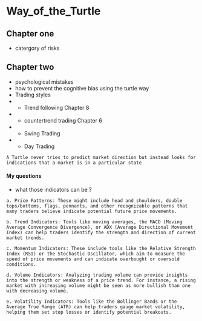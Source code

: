 # Way_of_the_Turtle

## Chapter one 

- catergory of risks

## Chapter two
- psychological mistakes
- how to prevent the cognitive bias using the turtle way
- Trading styles 
- - Trend following  Chapter 8
- - countertrend trading  Chapter 6 
- - Swing Trading
- - Day Trading

```A Turtle never tries to predict market direction but instead looks for indications that a market is in a particular state```

#### My questions
- what those indicators can be ?

```
a. Price Patterns: These might include head and shoulders, double tops/bottoms, flags, pennants, and other recognizable patterns that many traders believe indicate potential future price movements.

b. Trend Indicators: Tools like moving averages, the MACD (Moving Average Convergence Divergence), or ADX (Average Directional Movement Index) can help traders identify the strength and direction of current market trends.

c. Momentum Indicators: These include tools like the Relative Strength Index (RSI) or the Stochastic Oscillator, which aim to measure the speed of price movements and can indicate overbought or oversold conditions.

d. Volume Indicators: Analyzing trading volume can provide insights into the strength or weakness of a price trend. For instance, a rising market with increasing volume might be seen as more bullish than one with decreasing volume.

e. Volatility Indicators: Tools like the Bollinger Bands or the Average True Range (ATR) can help traders gauge market volatility, helping them set stop losses or identify potential breakouts.
```